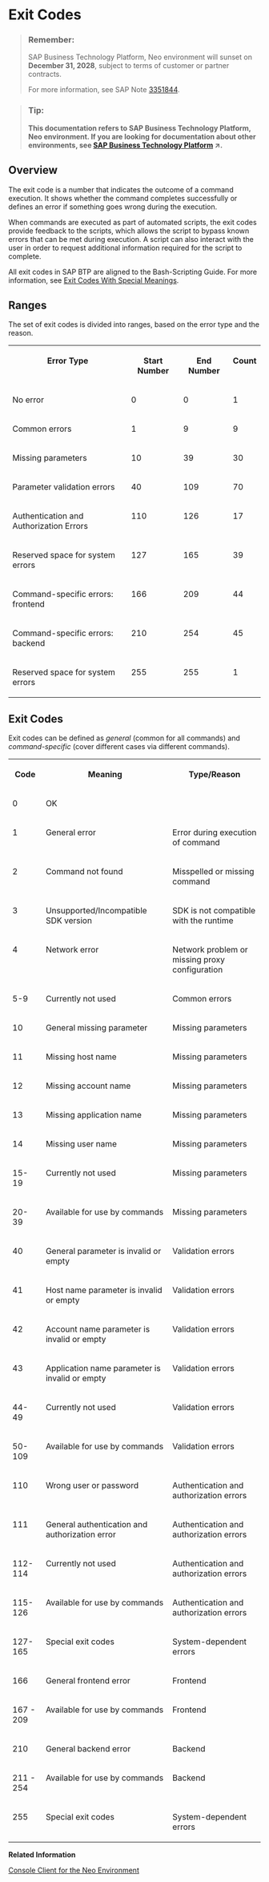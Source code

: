 <!-- loio7886796eb9b9419fa6cecf1d215c38d8 -->

# Exit Codes

> ### Remember:  
> SAP Business Technology Platform, Neo environment will sunset on **December 31, 2028**, subject to terms of customer or partner contracts.
> 
> For more information, see SAP Note [3351844](https://me.sap.com/notes/3351844).

> ### Tip:  
> **This documentation refers to SAP Business Technology Platform, Neo environment. If you are looking for documentation about other environments, see [SAP Business Technology Platform](https://help.sap.com/viewer/65de2977205c403bbc107264b8eccf4b/Cloud/en-US/6a2c1ab5a31b4ed9a2ce17a5329e1dd8.html "SAP Business Technology Platform (SAP BTP) is an integrated offering comprised of four technology portfolios: database and data management, application development and integration, analytics, and intelligent technologies. The platform offers users the ability to turn data into business value, compose end-to-end business processes, and build and extend SAP applications quickly.") :arrow_upper_right:.**



## Overview

The exit code is a number that indicates the outcome of a command execution. It shows whether the command completes successfully or defines an error if something goes wrong during the execution.

When commands are executed as part of automated scripts, the exit codes provide feedback to the scripts, which allows the script to bypass known errors that can be met during execution. A script can also interact with the user in order to request additional information required for the script to complete.

All exit codes in SAP BTP are aligned to the Bash-Scripting Guide. For more information, see [Exit Codes With Special Meanings](http://tldp.org/LDP/abs/html/exitcodes.html#EXITCODESREF).



## Ranges

The set of exit codes is divided into ranges, based on the error type and the reason.


<table>
<tr>
<th valign="top">

Error Type

</th>
<th valign="top">

Start Number

</th>
<th valign="top">

End Number

</th>
<th valign="top">

Count

</th>
</tr>
<tr>
<td valign="top">

No error

</td>
<td valign="top">

0

</td>
<td valign="top">

0

</td>
<td valign="top">

1

</td>
</tr>
<tr>
<td valign="top">

Common errors

</td>
<td valign="top">

1

</td>
<td valign="top">

9

</td>
<td valign="top">

9

</td>
</tr>
<tr>
<td valign="top">

Missing parameters

</td>
<td valign="top">

10

</td>
<td valign="top">

39

</td>
<td valign="top">

30

</td>
</tr>
<tr>
<td valign="top">

Parameter validation errors

</td>
<td valign="top">

40

</td>
<td valign="top">

109

</td>
<td valign="top">

70

</td>
</tr>
<tr>
<td valign="top">

Authentication and Authorization Errors

</td>
<td valign="top">

110

</td>
<td valign="top">

126

</td>
<td valign="top">

17

</td>
</tr>
<tr>
<td valign="top">

Reserved space for system errors

</td>
<td valign="top">

127

</td>
<td valign="top">

165

</td>
<td valign="top">

39

</td>
</tr>
<tr>
<td valign="top">

Command-specific errors: frontend

</td>
<td valign="top">

166

</td>
<td valign="top">

209

</td>
<td valign="top">

44

</td>
</tr>
<tr>
<td valign="top">

Command-specific errors: backend

</td>
<td valign="top">

210

</td>
<td valign="top">

254

</td>
<td valign="top">

45

</td>
</tr>
<tr>
<td valign="top">

Reserved space for system errors

</td>
<td valign="top">

255

</td>
<td valign="top">

255

</td>
<td valign="top">

1

</td>
</tr>
</table>



## Exit Codes

Exit codes can be defined as *general* \(common for all commands\) and *command-specific* \(cover different cases via different commands\).


<table>
<tr>
<th valign="top">

Code

</th>
<th valign="top">

Meaning

</th>
<th valign="top">

Type/Reason

</th>
</tr>
<tr>
<td valign="top">

0

</td>
<td valign="top">

OK

</td>
<td valign="top">

 

</td>
</tr>
<tr>
<td valign="top">

1

</td>
<td valign="top">

General error

</td>
<td valign="top">

Error during execution of command

</td>
</tr>
<tr>
<td valign="top">

2

</td>
<td valign="top">

Command not found

</td>
<td valign="top">

Misspelled or missing command

</td>
</tr>
<tr>
<td valign="top">

3

</td>
<td valign="top">

Unsupported/Incompatible SDK version

</td>
<td valign="top">

SDK is not compatible with the runtime

</td>
</tr>
<tr>
<td valign="top">

4

</td>
<td valign="top">

Network error

</td>
<td valign="top">

Network problem or missing proxy configuration

</td>
</tr>
<tr>
<td valign="top">

5-9

</td>
<td valign="top">

Currently not used

</td>
<td valign="top">

Common errors

</td>
</tr>
<tr>
<td valign="top">

10

</td>
<td valign="top">

General missing parameter

</td>
<td valign="top">

Missing parameters

</td>
</tr>
<tr>
<td valign="top">

11

</td>
<td valign="top">

Missing host name

</td>
<td valign="top">

Missing parameters

</td>
</tr>
<tr>
<td valign="top">

12

</td>
<td valign="top">

Missing account name

</td>
<td valign="top">

Missing parameters

</td>
</tr>
<tr>
<td valign="top">

13

</td>
<td valign="top">

Missing application name

</td>
<td valign="top">

Missing parameters

</td>
</tr>
<tr>
<td valign="top">

14

</td>
<td valign="top">

Missing user name

</td>
<td valign="top">

Missing parameters

</td>
</tr>
<tr>
<td valign="top">

15-19

</td>
<td valign="top">

Currently not used

</td>
<td valign="top">

Missing parameters

</td>
</tr>
<tr>
<td valign="top">

20-39

</td>
<td valign="top">

Available for use by commands

</td>
<td valign="top">

Missing parameters

</td>
</tr>
<tr>
<td valign="top">

40

</td>
<td valign="top">

General parameter is invalid or empty

</td>
<td valign="top">

Validation errors

</td>
</tr>
<tr>
<td valign="top">

41

</td>
<td valign="top">

Host name parameter is invalid or empty

</td>
<td valign="top">

Validation errors

</td>
</tr>
<tr>
<td valign="top">

42

</td>
<td valign="top">

Account name parameter is invalid or empty

</td>
<td valign="top">

Validation errors

</td>
</tr>
<tr>
<td valign="top">

43

</td>
<td valign="top">

Application name parameter is invalid or empty

</td>
<td valign="top">

Validation errors

</td>
</tr>
<tr>
<td valign="top">

44-49

</td>
<td valign="top">

Currently not used

</td>
<td valign="top">

Validation errors

</td>
</tr>
<tr>
<td valign="top">

50-109

</td>
<td valign="top">

Available for use by commands

</td>
<td valign="top">

Validation errors

</td>
</tr>
<tr>
<td valign="top">

110

</td>
<td valign="top">

Wrong user or password

</td>
<td valign="top">

Authentication and authorization errors

</td>
</tr>
<tr>
<td valign="top">

111

</td>
<td valign="top">

General authentication and authorization error

</td>
<td valign="top">

Authentication and authorization errors

</td>
</tr>
<tr>
<td valign="top">

112-114

</td>
<td valign="top">

Currently not used

</td>
<td valign="top">

Authentication and authorization errors

</td>
</tr>
<tr>
<td valign="top">

115-126

</td>
<td valign="top">

Available for use by commands

</td>
<td valign="top">

Authentication and authorization errors

</td>
</tr>
<tr>
<td valign="top">

127-165

</td>
<td valign="top">

Special exit codes

</td>
<td valign="top">

System-dependent errors

</td>
</tr>
<tr>
<td valign="top">

166

</td>
<td valign="top">

General frontend error

</td>
<td valign="top">

Frontend

</td>
</tr>
<tr>
<td valign="top">

167 - 209

</td>
<td valign="top">

Available for use by commands

</td>
<td valign="top">

Frontend

</td>
</tr>
<tr>
<td valign="top">

210

</td>
<td valign="top">

General backend error

</td>
<td valign="top">

Backend

</td>
</tr>
<tr>
<td valign="top">

211 - 254

</td>
<td valign="top">

Available for use by commands

</td>
<td valign="top">

Backend

</td>
</tr>
<tr>
<td valign="top">

255

</td>
<td valign="top">

Special exit codes

</td>
<td valign="top">

System-dependent errors

</td>
</tr>
</table>

**Related Information**  


[Console Client for the Neo Environment](https://help.sap.com/viewer/ea72206b834e4ace9cd834feed6c0e09/Cloud/en-US/76132306711e1014839a8273b0e91070.html)

